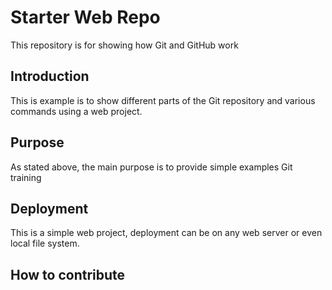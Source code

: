 # Starter Web Repo

This repository is for showing how Git and GitHub work

## Introduction

This is example is to show different parts of the Git repository and various 
commands using a web project.

## Purpose

As stated above, the main purpose is to provide simple examples Git training

## Deployment

This is a simple web project, deployment can be on any web server or even local file system.

## How to contribute